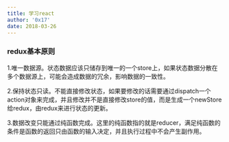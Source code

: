 ```yaml
---
title: 学习react
author: '0x17'
date: 2018-03-26
---
```


### redux基本原则

1.唯一数据源。状态数据应该只储存到唯一的一个store上，如果状态数据分散在多个数据源上，可能会造成数据的冗余，影响数据的一致性。

2.保持状态只读。不能直接修改状态，如果要修改的话需要通过dispatch一个action对象来完成，并且修改并不是直接修改store的值，而是生成一个newStore给redux，由redux来进行状态的更新。

3.数据改变只能通过纯函数完成。这里的纯函数指的就是reducer，满足纯函数的条件是函数的返回只由函数的输入决定，并且执行过程中不会产生副作用。
